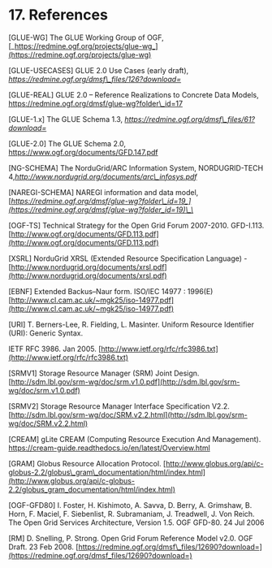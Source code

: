# 17. References

\[GLUE-WG\] The GLUE Working Group of OGF, [_https://redmine.ogf.org/projects/glue-wg_](https://redmine.ogf.org/projects/glue-wg)

\[GLUE-USECASES\] GLUE 2.0 Use Cases \(early draft\), _https://redmine.ogf.org/dmsf\_files/126?download=_

\[GLUE-REAL\] GLUE 2.0 – Reference Realizations to Concrete Data Models, https://redmine.ogf.org/dmsf/glue-wg?folder\_id=17

\[GLUE-1.x\] The GLUE Schema 1.3, _https://redmine.ogf.org/dmsf\_files/61?download=_

\[GLUE-2.0\] The GLUE Schema 2.0, https://www.ogf.org/documents/GFD.147.pdf

\[NG-SCHEMA\] The NorduGrid/ARC Information System, NORDUGRID-TECH 4,_http://www.nordugrid.org/documents/arc\_infosys.pdf_

\[NAREGI-SCHEMA\] NAREGI information and data model, [_https://redmine.ogf.org/dmsf/glue-wg?folder\_id=19_](https://redmine.ogf.org/dmsf/glue-wg?folder_id=19)\_\_

 \[OGF-TS\] Technical Strategy for the Open Grid Forum 2007-2010. GFD-I.113. [http://www.ogf.org/documents/GFD.113.pdf](http://www.ogf.org/documents/GFD.113.pdf)

\[XSRL\] NorduGrid XRSL \(Extended Resource Specification Language\) - [http://www.nordugrid.org/documents/xrsl.pdf](http://www.nordugrid.org/documents/xrsl.pdf)

\[EBNF\] Extended Backus–Naur form. ISO/IEC 14977 : 1996\(E\) [http://www.cl.cam.ac.uk/~mgk25/iso-14977.pdf](http://www.cl.cam.ac.uk/~mgk25/iso-14977.pdf)

\[URI\] T. Berners-Lee, R. Fielding, L. Masinter. Uniform Resource Identifier \(URI\): Generic Syntax.

IETF RFC 3986. Jan 2005. [http://www.ietf.org/rfc/rfc3986.txt](http://www.ietf.org/rfc/rfc3986.txt)

\[SRMV1\] Storage Resource Manager \(SRM\) Joint Design. [http://sdm.lbl.gov/srm-wg/doc/srm.v1.0.pdf](http://sdm.lbl.gov/srm-wg/doc/srm.v1.0.pdf)

\[SRMV2\] Storage Resource Manager Interface Specification V2.2. [http://sdm.lbl.gov/srm-wg/doc/SRM.v2.2.html](http://sdm.lbl.gov/srm-wg/doc/SRM.v2.2.html)

\[CREAM\] gLite CREAM \(Computing Resource Execution And Management\). https://cream-guide.readthedocs.io/en/latest/Overview.html

\[GRAM\] Globus Resource Allocation Protocol. [http://www.globus.org/api/c-globus-2.2/globus\_gram\_documentation/html/index.html](http://www.globus.org/api/c-globus-2.2/globus_gram_documentation/html/index.html)

\[OGF-GFD80\] I. Foster, H. Kishimoto, A. Savva, D. Berry, A. Grimshaw, B. Horn, F. Maciel, F. Siebenlist, R. Subramaniam, J. Treadwell, J. Von Reich. The Open Grid Services Architecture, Version 1.5. OGF GFD-80. 24 Jul 2006

\[RM\] D. Snelling, P. Strong. Open Grid Forum Reference Model v2.0. OGF Draft. 23 Feb 2008. [https://redmine.ogf.org/dmsf\_files/12690?download=](https://redmine.ogf.org/dmsf_files/12690?download=)

